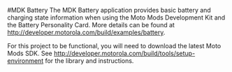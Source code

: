 #MDK Battery
The MDK Battery application provides basic battery and charging state information when using the Moto Mods Development Kit and the Battery Personality Card.  More details can be found at <http://developer.motorola.com/build/examples/battery>.

For this project to be functional, you will need to download the latest Moto Mods SDK.  See <http://developer.motorola.com/build/tools/setup-environment> for the library and instructions.


